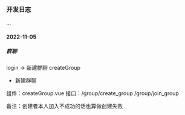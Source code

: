 ### 开发日志

...
#### 2022-11-05

##### 群聊
login -> 新建群聊 createGroup

+ 新建群聊

组件：createGroup.vue
接口：/group/create_group  /group/join_group

备注：创建者本人加入不成功的话也算做创建失败

